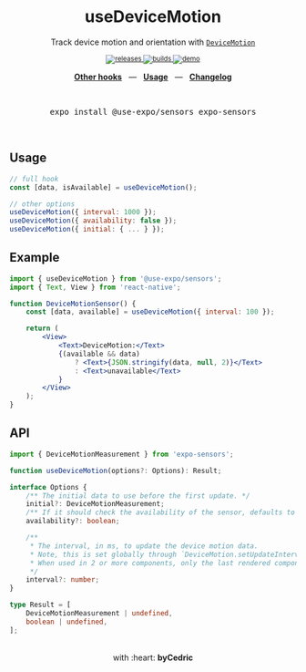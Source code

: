 <div align="center">
    <h1>useDeviceMotion</h1>
    <p>Track device motion and orientation with <a href="https://docs.expo.io/versions/latest/sdk/devicemotion/"><code>DeviceMotion</code></a></p>
    <sup>
        <a href="https://github.com/bycedric/use-expo/releases">
            <img src="https://img.shields.io/github/release/byCedric/use-expo/all.svg?style=flat-square" alt="releases" />
        </a>
        <a href="https://github.com/bycedric/use-expo/actions">
            <img src="https://img.shields.io/github/workflow/status/byCedric/use-expo/Packages/master.svg?style=flat-square" alt="builds" />
        </a>
        <a href="https://exp.host/@bycedric/use-expo">
            <img src="https://img.shields.io/badge/demo-expo.io-lightgrey.svg?style=flat-square" alt="demo" />
        </a>
    </sup>
    <br />
    <p align="center">
        <a href="https://github.com/byCedric/use-expo#readme"><b>Other hooks</b></a>
        &nbsp;&nbsp;&mdash;&nbsp;&nbsp;
        <a href="https://github.com/byCedric/use-expo#usage"><b>Usage</b></a>
        &nbsp;&nbsp;&mdash;&nbsp;&nbsp;
        <a href="https://github.com/byCedric/use-expo/blob/master/CHANGELOG.md"><b>Changelog</b></a>
    </p>
    <br />
    <pre>expo install @use-expo/sensors expo-sensors</pre>
    <br />
</div>

## Usage

```jsx
// full hook
const [data, isAvailable] = useDeviceMotion();

// other options
useDeviceMotion({ interval: 1000 });
useDeviceMotion({ availability: false });
useDeviceMotion({ initial: { ... } });
```


## Example

```jsx
import { useDeviceMotion } from '@use-expo/sensors';
import { Text, View } from 'react-native';

function DeviceMotionSensor() {
    const [data, available] = useDeviceMotion({ interval: 100 });

    return (
        <View>
            <Text>DeviceMotion:</Text>
            {(available && data)
                ? <Text>{JSON.stringify(data, null, 2)}</Text>
                : <Text>unavailable</Text>
            }
        </View>
    );
}
```


## API

```ts
import { DeviceMotionMeasurement } from 'expo-sensors';

function useDeviceMotion(options?: Options): Result;

interface Options {
    /** The initial data to use before the first update. */
    initial?: DeviceMotionMeasurement;
    /** If it should check the availability of the sensor, defaults to `true`. */
    availability?: boolean;

    /**
     * The interval, in ms, to update the device motion data.
     * Note, this is set globally through `DeviceMotion.setUpdateInterval`.
     * When used in 2 or more components, only the last rendered component's interval will be used for all.
     */
    interval?: number;
}

type Result = [
    DeviceMotionMeasurement | undefined,
    boolean | undefined,
];
```

<div align="center">
    <br />
    with :heart: <strong>byCedric</strong>
    <br />
</div>
